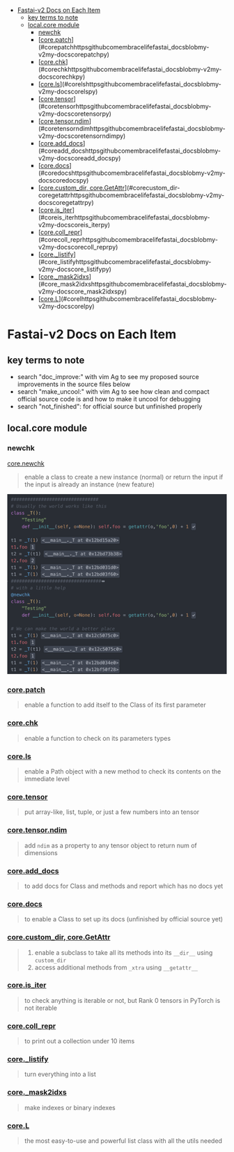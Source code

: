 <!-- TOC -->

- [Fastai-v2 Docs on Each Item](#fastai-v2-docs-on-each-item)
  - [key terms to note](#key-terms-to-note)
  - [local.core module](#localcore-module)
    - [newchk](#newchk)
    - [[core.patch](https://github.com/EmbraceLife/fastai_docs/blob/my-v2/my-docs/core.patch.py)](#corepatchhttpsgithubcomembracelifefastai_docsblobmy-v2my-docscorepatchpy)
    - [[core.chk](https://github.com/EmbraceLife/fastai_docs/blob/my-v2/my-docs/core.chk.py)](#corechkhttpsgithubcomembracelifefastai_docsblobmy-v2my-docscorechkpy)
    - [[core.ls](https://github.com/EmbraceLife/fastai_docs/blob/my-v2/my-docs/core.ls.py)](#corelshttpsgithubcomembracelifefastai_docsblobmy-v2my-docscorelspy)
    - [[core.tensor](https://github.com/EmbraceLife/fastai_docs/blob/my-v2/my-docs/core.tensor.py)](#coretensorhttpsgithubcomembracelifefastai_docsblobmy-v2my-docscoretensorpy)
    - [[core.tensor.ndim](https://github.com/EmbraceLife/fastai_docs/blob/my-v2/my-docs/core.tensor.ndim.py)](#coretensorndimhttpsgithubcomembracelifefastai_docsblobmy-v2my-docscoretensorndimpy)
    - [[core.add_docs](https://github.com/EmbraceLife/fastai_docs/blob/my-v2/my-docs/core.add_docs.py)](#coreadd_docshttpsgithubcomembracelifefastai_docsblobmy-v2my-docscoreadd_docspy)
    - [[core.docs](https://github.com/EmbraceLife/fastai_docs/blob/my-v2/my-docs/core.docs.py)](#coredocshttpsgithubcomembracelifefastai_docsblobmy-v2my-docscoredocspy)
    - [[core.custom_dir, core.GetAttr](https://github.com/EmbraceLife/fastai_docs/blob/my-v2/my-docs/core.getattr.py)](#corecustom_dir-coregetattrhttpsgithubcomembracelifefastai_docsblobmy-v2my-docscoregetattrpy)
    - [[core.is_iter](https://github.com/EmbraceLife/fastai_docs/blob/my-v2/my-docs/core.is_iter.py)](#coreis_iterhttpsgithubcomembracelifefastai_docsblobmy-v2my-docscoreis_iterpy)
    - [[core.coll_repr](https://github.com/EmbraceLife/fastai_docs/blob/my-v2/my-docs/core.coll_repr.py)](#corecoll_reprhttpsgithubcomembracelifefastai_docsblobmy-v2my-docscorecoll_reprpy)
    - [[core._listify](https://github.com/EmbraceLife/fastai_docs/blob/my-v2/my-docs/core._listify.py)](#core_listifyhttpsgithubcomembracelifefastai_docsblobmy-v2my-docscore_listifypy)
    - [[core._mask2idxs](https://github.com/EmbraceLife/fastai_docs/blob/my-v2/my-docs/core._mask2idxs.py)](#core_mask2idxshttpsgithubcomembracelifefastai_docsblobmy-v2my-docscore_mask2idxspy)
    - [[core.L](https://github.com/EmbraceLife/fastai_docs/blob/my-v2/my-docs/core.L.py)](#corelhttpsgithubcomembracelifefastai_docsblobmy-v2my-docscorelpy)

<!-- /TOC -->

# Fastai-v2 Docs on Each Item

## key terms to note
- search "doc_improve:" with vim Ag to see my proposed source improvements in the source files below
- search "make_uncool:" with vim Ag to see how clean and compact official source code is and how to make it uncool for debugging
- search "not_finished": for official source but unfinished properly

## local.core module

### newchk
[core.newchk](https://github.com/EmbraceLife/fastai_docs/blob/my-v2/my-docs/core.newchk.py)
> enable a class to create a new instance (normal) or return the input if the input is already an instance (new feature)
<img src="https://github.com/EmbraceLife/fastai_docs/blob/my-v2/my-docs/images/core.newchk.png" alt="newchk" width="700"/>

### [core.patch](https://github.com/EmbraceLife/fastai_docs/blob/my-v2/my-docs/core.patch.py)
> enable a function to add itself to the Class of its first parameter

### [core.chk](https://github.com/EmbraceLife/fastai_docs/blob/my-v2/my-docs/core.chk.py)
> enable a function to check on its parameters types

### [core.ls](https://github.com/EmbraceLife/fastai_docs/blob/my-v2/my-docs/core.ls.py)
> enable a Path object with a new method to check its contents on the immediate level

### [core.tensor](https://github.com/EmbraceLife/fastai_docs/blob/my-v2/my-docs/core.tensor.py)
> put array-like, list, tuple, or just a few numbers into an tensor

### [core.tensor.ndim](https://github.com/EmbraceLife/fastai_docs/blob/my-v2/my-docs/core.tensor.ndim.py)
> add `ndim` as a property to any tensor object to return num of dimensions

### [core.add_docs](https://github.com/EmbraceLife/fastai_docs/blob/my-v2/my-docs/core.add_docs.py)
> to add docs for Class and methods and report which has no docs yet

### [core.docs](https://github.com/EmbraceLife/fastai_docs/blob/my-v2/my-docs/core.docs.py)
> to enable a Class to set up its docs (unfinished by official source yet)


### [core.custom_dir, core.GetAttr](https://github.com/EmbraceLife/fastai_docs/blob/my-v2/my-docs/core.getattr.py)
> 1. enable a subclass to take all its methods into its `__dir__` using `custom_dir`
> 2. access additional methods from `_xtra` using `__getattr__`

### [core.is_iter](https://github.com/EmbraceLife/fastai_docs/blob/my-v2/my-docs/core.is_iter.py)
> to check anything is iterable or not, but Rank 0 tensors in PyTorch is not iterable

### [core.coll_repr](https://github.com/EmbraceLife/fastai_docs/blob/my-v2/my-docs/core.coll_repr.py)
> to print out a collection under 10 items

### [core._listify](https://github.com/EmbraceLife/fastai_docs/blob/my-v2/my-docs/core._listify.py)
> turn everything into a list

### [core._mask2idxs](https://github.com/EmbraceLife/fastai_docs/blob/my-v2/my-docs/core._mask2idxs.py)
> make indexes or binary indexes

### [core.L](https://github.com/EmbraceLife/fastai_docs/blob/my-v2/my-docs/core.L.py)
> the most easy-to-use and powerful list class with all the utils needed
